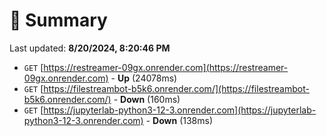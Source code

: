 # 📖 Summary
Last updated: **8/20/2024, 8:20:46 PM**

- `GET` [https://restreamer-09gx.onrender.com](https://restreamer-09gx.onrender.com) - **Up** (24078ms)
- `GET` [https://filestreambot-b5k6.onrender.com/](https://filestreambot-b5k6.onrender.com/) - **Down** (160ms)
- `GET` [https://jupyterlab-python3-12-3.onrender.com](https://jupyterlab-python3-12-3.onrender.com) - **Down** (138ms)
